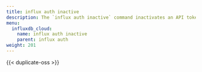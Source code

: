 ```yaml
---
title: influx auth inactive
description: The `influx auth inactive` command inactivates an API token in InfluxDB.
menu:
  influxdb_cloud:
    name: influx auth inactive
    parent: influx auth
weight: 201
---
```


{{< duplicate-oss >}}
